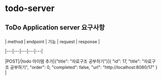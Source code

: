 # todo-server

## ToDo Application server 요구사항
###
| method | endpoint | 기능 | request | response |

|---|---|---|---|---|

|POST|/|todo 아이템 추가|{"title": "자료구조 공부하기"}|{
"id": 17,
"title": "자료구조 공부하기",
"order": 0,
"completed": false,
"url": "http://localhost:8080/17"
}
|
